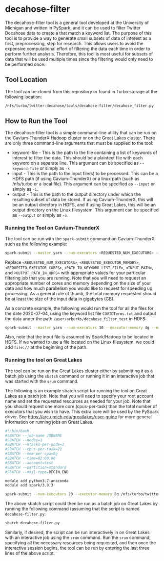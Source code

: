 # decahose-filter
The decahose-filter tool is a general tool developed at the University of Michigan and written in PySpark, and it can be used to filter Twitter Decahose data to create a that match a keyword list. The purpose of this tool is to provide a way to generate small subsets of data of interest as a first, preprocessing, step for research. This allows users to avoid the expensive computational effort of filtering the data each time in order to perform further analysis. Therefore, this tool is most useful for subsets of data that will be used multiple times since the filtering would only need to be performed once.

## Tool Location
The tool can be cloned from this repository or found in Turbo storage at the following location:
```bash
/nfs/turbo/twitter-decahose/tools/decahose-filter/decahose_filter.py
```

## How to Run the Tool
The decahose-filter tool is a simple command-line utility that can be run on the Cavium-ThunderX Hadoop cluster or on the Great Lakes cluster. There are only three command-line arguments that must be supplied to the tool:

* keyword-file - This is the path to the file containing a list of keywords of interest to filter the data. This should be a plaintext file with each keyword on a separate line. This argument can be specified as `--keyword-file` or simply as `-k`
* input - This is the path to the input file(s) to be processed. This can be a HDFS path (if using Cavium-ThunderX) or a linux path (such as /nfs/turbo or a local file). This argument can be specified as `--input` or simply as `-i`.
* output - This is the path to the output directory under which the resulting subset of data be stored. If using Cavium-ThunderX, this will be an output directory in HDFS, and if using Great Lakes, this will be an output directory on the Linux filesystem. This argument can be specified as `--output` or simply as `-o`.

### Running the Tool on Cavium-ThunderX
The tool can be run with the `spark-submit` command on Cavium-ThunderX such as the following example:
```bash
spark-submit --master yarn --num-executors <REQUESTED_NUM_EXECUTORS> --executor-memory <REQUESTED_EXECUTOR_MEMORY> --executor-cores <REQUESTED_EXECUTOR_CORES> /nfs/turbo/twitter-decahose/tools/decahose-filter/decahose_filter.py  -k <PATH_TO_KEYWORD_LIST_FILE> -i <INPUT_PATH> -o <OUTPUT_PATH_IN_HDFS>
```
Replace `<REQUESTED_NUM_EXECUTORS>`, `<REQUESTED_EXECUTOR_MEMORY>`, `<REQUESTED_EXECUTOR_CORES>`, `<PATH_TO_KEYWORD_LIST_FILE>`, `<INPUT_PATH>`, and `<OUTPUT_PATH_IN_HDFS>` with appropriate values for your particular filtering job that you are running. Note that you will need to request an appropriate number of cores and memory depending on the size of your data and how much parallelism you would like to request for speeding up processing. As a general rule of thumb, the total memory requested should be at least the size of the input data in gigabytes (GB).

As a concrete example, the following would run the tool for all the files for the date 2020-07-04, using the keyword list file `COVIDTerms.txt` and output the data under the path `/user/arburks/decahose_filter_test` in HDFS:

```bash
spark-submit --master yarn --num-executors 10 --executor-memory 4g --executor-cores 4 /nfs/turbo/twitter-decahose/tools/decahose-filter/decahose_filter.py -k COVIDTerms.txt -i /data/twitter/decahose/2020/decahose.2020-07-04*bz2 -o /user/arburks/decahose_filter_test
```

Also, note that the input file is assumed by Spark/Hadoop to be located in HDFS. If we wanted to use a file located on the Linux filesystem, we could add `file://` at the beginning of the path.

### Running the tool on Great Lakes
The tool can be run on the Great Lakes cluster either by submitting it as a batch job using the `sbatch` command or running it in an interactive job that was started with the `srun` command.

The following is an example sbatch script for running the tool on Great Lakes as a batch job. Note that you will need to specify your root account name and set the requested resources as needed for your job. Note that you should request one more core (cpus-per-task) than the total number of executors that you wish to have. This extra core will be used by the PySpark driver. See https://arc.umich.edu/greatlakes/user-guide for more general information on running jobs on Great Lakes.

```bash
#!/bin/bash
#SBATCH --job-name JOBNAME
#SBATCH --nodes=1
#SBATCH --ntasks-per-node=1
#SBATCH --cpus-per-task=21
#SBATCH --mem-per-cpu=8g
#SBATCH --time=02:00:00
#SBATCH --account=test
#SBATCH --partition=standard
#SBATCH --mail-type=BEGIN,END

module add python3.7-anaconda
module add spark/3.0.3

spark-submit --num-executors 20 --executor-memory 8g /nfs/turbo/twitter-decahose/tools/decahose-filter/decahose_filter.py -k /home/arburks/COVIDTerms.txt -i file:///nfs/turbo/twitter-decahose/decahose/raw/decahose.2020-07-31.* -o /home/arburks/decahose_filter_test
```

The above sbatch script could then be run as a batch job on Great Lakes by running the following command (assuming that the script is named `decahose-filter.py`:
```bash
sbatch decahose-filter.py
```

Similarly, if desired, the script can be run interactively in on Great Lakes with an interactive job using the `srun` command. Run the `srun` command, specifying all the necessary resources being requested, and then once the interactive session begins, the tool can be run by entering the last three lines of the above script.

